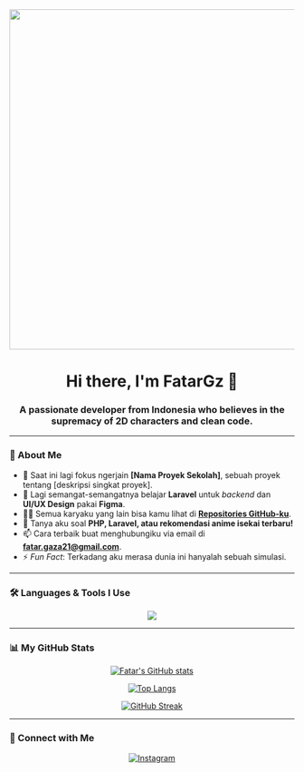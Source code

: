 <div align="center">

<img src="https://media.giphy.com/media/v1.Y2lkPTc5MGI3NjExNTY0ejZwdHRtOHFmcnFkdzB5NHg4dDF2ZGJzZWN5MGRsNjFqdHBtaiZlcD12MV9pbnRlcm5hbF9naWZfYnlfaWQmY3Q9Zw/ARSp9T7wwxNcs/giphy.gif" width="600" />

# Hi there, I'm FatarGz 👋

### A passionate developer from Indonesia who believes in the supremacy of 2D characters and clean code.

</div>

---

### 🚀 About Me

* 🔭 Saat ini lagi fokus ngerjain **[Nama Proyek Sekolah]**, sebuah proyek tentang [deskripsi singkat proyek].
* 🌱 Lagi semangat-semangatnya belajar **Laravel** untuk *backend* dan **UI/UX Design** pakai **Figma**.
* 👨‍💻 Semua karyaku yang lain bisa kamu lihat di **[Repositories GitHub-ku](https://github.com/FatarGz?tab=repositories)**.
* 💬 Tanya aku soal **PHP, Laravel, atau rekomendasi anime isekai terbaru!**
* 📫 Cara terbaik buat menghubungiku via email di **fatar.gaza21@gmail.com**.
* ⚡ *Fun Fact*: Terkadang aku merasa dunia ini hanyalah sebuah simulasi.

---

### 🛠️ Languages & Tools I Use

<p align="center">
  <a href="https://skillicons.dev">
    <img src="https://skillicons.dev/icons?i=laravel,php,html,css,js,react,nextjs,mysql,nginx,figma,photoshop,git,linux&perline=7" />
  </a>
</p>

---

### 📊 My GitHub Stats

<div align="center">

[![Fatar's GitHub stats](https://github-readme-stats.vercel.app/api?username=FatarGz&show_icons=true&theme=tokyonight&rank_icon=github&count_private=true)](https://github.com/anuraghazra/github-readme-stats)

[![Top Langs](https://github-readme-stats.vercel.app/api/top-langs/?username=FatarGz&layout=compact&theme=tokyonight)](https://github.com/anuraghazra/github-readme-stats)

[![GitHub Streak](https://github-readme-streak-stats.herokuapp.com?user=FatarGz&theme=tokyonight&hide_border=true)](https://git.io/streak-stats)

</div>

---

### 🤝 Connect with Me

<p align="center">
  <a href="https://instagram.com/tar_ajasih" target="_blank">
    <img src="https://img.shields.io/badge/Instagram-E4405F?style=for-the-badge&logo=instagram&logoColor=white" alt="Instagram"/>
  </a>
  </p>
